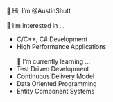 👋 Hi, I’m @AustinShutt <br><br>
👀 I’m interested in ... <br>
* C/C++, C# Development
* High Performance Applications <br><br>🌱 I’m currently learning ... <br>
* Test Driven Development
* Continuous Delivery Model
* Data Oriented Programming
* Entity Component Systems
  

<!-- - 💞️ I’m looking to collaborate on ...
- 📫 How to reach me ... -->

<!---
AustinShutt/AustinShutt is a ✨ special ✨ repository because its `README.md` (this file) appears on your GitHub profile.
You can click the Preview link to take a look at your changes.
--->
